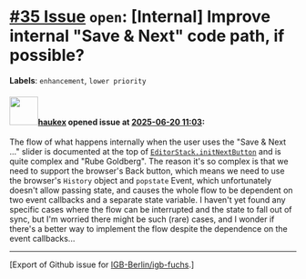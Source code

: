 # [\#35 Issue](https://github.com/IGB-Berlin/igb-fuchs/issues/35) `open`: [Internal] Improve internal "Save & Next" code path, if possible?
**Labels**: `enhancement`, `lower priority`


#### <img src="https://avatars.githubusercontent.com/u/4613111?u=708742f53b26cb75f2c7a93ee7a7a53abe18ec48&v=4" width="50">[haukex](https://github.com/haukex) opened issue at [2025-06-20 11:03](https://github.com/IGB-Berlin/igb-fuchs/issues/35):

The flow of what happens internally when the user uses the "Save & Next ..." slider is documented at the top of [`EditorStack.initNextButton`](https://github.com/IGB-Berlin/igb-fuchs/blob/f48291113678ccfe4714f12935373919cb45a338/src/editors/stack.tsx#L219) and is quite complex and "Rube Goldberg". The reason it's so complex is that we need to support the browser's Back button, which means we need to use the browser's `History` object and `popstate` Event, which unfortunately doesn't allow passing state, and causes the whole flow to be dependent on two event callbacks and a separate state variable. I haven't yet found any specific cases where the flow can be interrupted and the state to fall out of sync, but I'm worried there might be such (rare) cases, and I wonder if there's a better way to implement the flow despite the dependence on the event callbacks...




-------------------------------------------------------------------------------



[Export of Github issue for [IGB-Berlin/igb-fuchs](https://github.com/IGB-Berlin/igb-fuchs).]
